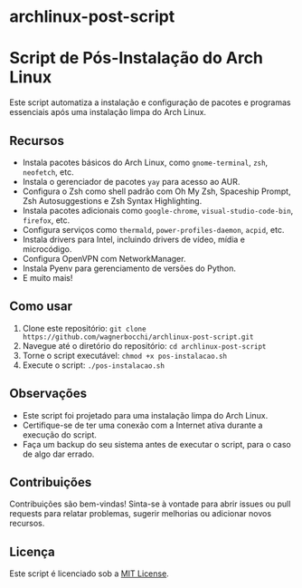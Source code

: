 # archlinux-post-script
 
# Script de Pós-Instalação do Arch Linux

Este script automatiza a instalação e configuração de pacotes e programas essenciais após uma instalação limpa do Arch Linux.

## Recursos

* Instala pacotes básicos do Arch Linux, como `gnome-terminal`, `zsh`, `neofetch`, etc.
* Instala o gerenciador de pacotes `yay` para acesso ao AUR.
* Configura o Zsh como shell padrão com Oh My Zsh, Spaceship Prompt, Zsh Autosuggestions e Zsh Syntax Highlighting.
* Instala pacotes adicionais como `google-chrome`, `visual-studio-code-bin`, `firefox`, etc.
* Configura serviços como `thermald`, `power-profiles-daemon`, `acpid`, etc.
* Instala drivers para Intel, incluindo drivers de vídeo, mídia e microcódigo.
* Configura OpenVPN com NetworkManager.
* Instala Pyenv para gerenciamento de versões do Python.
* E muito mais!

## Como usar

1. Clone este repositório: `git clone https://github.com/wagnerbocchi/archlinux-post-script.git`
2. Navegue até o diretório do repositório: `cd archlinux-post-script`
3. Torne o script executável: `chmod +x pos-instalacao.sh`
4. Execute o script: `./pos-instalacao.sh`

## Observações

* Este script foi projetado para uma instalação limpa do Arch Linux.
* Certifique-se de ter uma conexão com a Internet ativa durante a execução do script.
* Faça um backup do seu sistema antes de executar o script, para o caso de algo dar errado.

## Contribuições

Contribuições são bem-vindas! Sinta-se à vontade para abrir issues ou pull requests para relatar problemas, sugerir melhorias ou adicionar novos recursos.

## Licença

Este script é licenciado sob a [MIT License](LICENSE).
